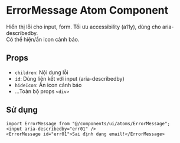 # ErrorMessage Atom Component

Hiển thị lỗi cho input, form. Tối ưu accessibility (a11y), dùng cho aria-describedby.  
Có thể hiện/ẩn icon cảnh báo.

## Props

- `children`: Nội dung lỗi
- `id`: Dùng liên kết với input (aria-describedby)
- `hideIcon`: Ẩn icon cảnh báo
- ...Toàn bộ props `<div>`

## Sử dụng

```tsx
import ErrorMessage from "@/components/ui/atoms/ErrorMessage";
<input aria-describedby="err01" />
<ErrorMessage id="err01">Sai định dạng email!</ErrorMessage>
